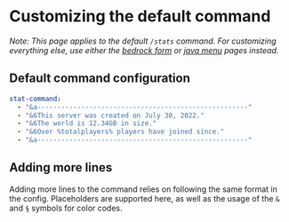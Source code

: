 # Customizing the default command

*Note: This page applies to the default `/stats` command. For customizing everything else, use either the [bedrock form](https://7man7lmyt.github.io/CustomStats/configuring/bedrock-form) or [java menu](https://7man7lmyt.github.io/CustomStats/configuring/java-menu) pages instead.*

## Default command configuration
```yaml
stat-command:
  - "&a-----------------------------------------------------"
  - "&6This server was created on July 30, 2022."
  - "&6The world is 12.34GB in size."
  - "&6Over %totalplayers% players have joined since."
  - "&a-----------------------------------------------------"
```

## Adding more lines
Adding more lines to the command relies on following the same format in the config. Placeholders are supported here, as well as the usage of the `&` and `§` symbols for color codes.